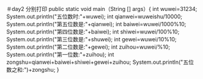 ＃day2
分别打印
public static void main（String [] args）{
  int wuwei=31234;
  System.out.println("五位数时:"+wuwei);
  int qianwei=wuweishu/10000;
  System.out.println("第五位数是:"+qianwei);
  int baiwei=wuwei/1000%10;
  System.out.println("第四位数是:"+baiwei);
  int shiwei=wuwei/100%10;
  System.out.println("第三位数是:"+shuwei);
  int gewei=wuwei/10%10;
  System.out.println("第二位数是:"+gewei);
  int zuihou=wuwei/%10;
  System.out.println("第一位数:"+zuihou);
  int zongshu=qianwei+baiwei+shiwei+gewei+zuihou;
  System.out.println("五位数之和:")+zongshu;
}
